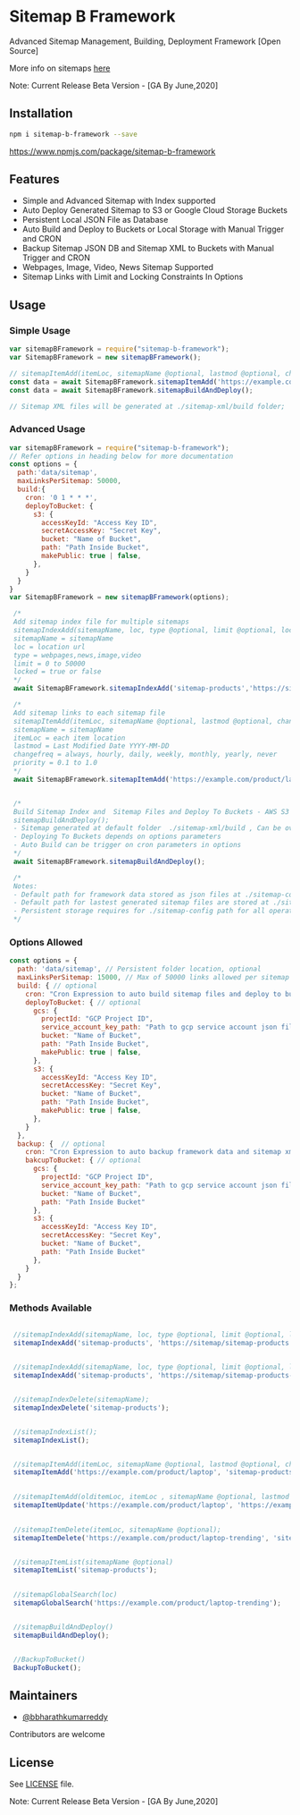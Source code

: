 # Sitemap B Framework
Advanced Sitemap Management, Building, Deployment Framework [Open Source]

More info on sitemaps [here](https://support.google.com/webmasters/answer/156184?hl=en&ref_topic=4581190&visit_id=637249895675378920-943348363&rd=1)

Note: Current Release Beta Version - [GA By June,2020]

## Installation
```sh
npm i sitemap-b-framework --save
```
https://www.npmjs.com/package/sitemap-b-framework

## Features
- Simple and Advanced Sitemap with Index supported
- Auto Deploy Generated Sitemap to S3 or Google Cloud Storage Buckets
- Persistent Local JSON File as Database
- Auto Build and Deploy to Buckets or Local Storage with Manual Trigger and CRON
- Backup Sitemap JSON DB and Sitemap XML to Buckets with Manual Trigger and CRON
- Webpages, Image, Video, News Sitemap Supported
- Sitemap Links with Limit and Locking Constraints In Options

## Usage
### Simple Usage
```js
var sitemapBFramework = require("sitemap-b-framework");
var SitemapBFramework = new sitemapBFramework();

// sitemapItemAdd(itemLoc, sitemapName @optional, lastmod @optional, changefreq @optional, priority @optional);
const data = await SitemapBFramework.sitemapItemAdd('https://example.com/product/laptop');
const data = await SitemapBFramework.sitemapBuildAndDeploy();

// Sitemap XML files will be generated at ./sitemap-xml/build folder;
```
### Advanced Usage
```js
var sitemapBFramework = require("sitemap-b-framework");
// Refer options in heading below for more documentation
const options = {
  path:'data/sitemap',
  maxLinksPerSitemap: 50000,
  build:{ 
    cron: '0 1 * * *',
    deployToBucket: {
      s3: {
        accessKeyId: "Access Key ID",
        secretAccessKey: "Secret Key",
        bucket: "Name of Bucket",
        path: "Path Inside Bucket",
        makePublic: true | false,
      },
    }
  }
}
var SitemapBFramework = new sitemapBFramework(options);

 /*
 Add sitemap index file for multiple sitemaps
 sitemapIndexAdd(sitemapName, loc, type @optional, limit @optional, locked @optional);
 sitemapName = sitemapName
 loc = location url
 type = webpages,news,image,video
 limit = 0 to 50000
 locked = true or false
 */
 await SitemapBFramework.sitemapIndexAdd('sitemap-products','https://sitemap/sitemap-products.xml','webpages',50000,false);

 /*
 Add sitemap links to each sitemap file
 sitemapItemAdd(itemLoc, sitemapName @optional, lastmod @optional, changefreq @optional, priority @optional);
 sitemapName = sitemapName
 itemLoc = each item location
 lastmod = Last Modified Date YYYY-MM-DD
 changefreq = always, hourly, daily, weekly, monthly, yearly, never
 priority = 0.1 to 1.0 
 */
 await SitemapBFramework.sitemapItemAdd('https://example.com/product/laptop','sitemap-products','2020-05-10','monthly',0.5);


 /*
 Build Sitemap Index and  Sitemap Files and Deploy To Buckets - AWS S3 or GCP GCS
 sitemapBuildAndDeploy();
 - Sitemap generated at default folder  ./sitemap-xml/build , Can be overridden in option parameters
 - Deploying To Buckets depends on options parameters
 - Auto Build can be trigger on cron parameters in options
 */
 await SitemapBFramework.sitemapBuildAndDeploy();

 /*
 Notes:
 - Default path for framework data stored as json files at ./sitemap-config
 - Default path for lastest generated sitemap files are stored at ./sitemap-xml/build
 - Persistent storage requires for ./sitemap-config path for all operations
 */
```
### Options Allowed
```js
const options = {
  path: 'data/sitemap', // Persistent folder location, optional
  maxLinksPerSitemap: 15000, // Max of 50000 links allowed per sitemap file, optional
  build: { // optional
    cron: "Cron Expression to auto build sitemap files and deploy to bucket if defined",  // optional
    deployToBucket: { // optional
      gcs: {
        projectId: "GCP Project ID",
        service_account_key_path: "Path to gcp service account json file",
        bucket: "Name of Bucket",
        path: "Path Inside Bucket",
        makePublic: true | false,
      },
      s3: {
        accessKeyId: "Access Key ID",
        secretAccessKey: "Secret Key",
        bucket: "Name of Bucket",
        path: "Path Inside Bucket",
        makePublic: true | false,
      },
    }
  },
  backup: {  // optional
    cron: "Cron Expression to auto backup framework data and sitemap xml files to bucket if defined",  // optional
    bakcupToBucket: { // optional
      gcs: {
        projectId: "GCP Project ID",
        service_account_key_path: "Path to gcp service account json file",
        bucket: "Name of Bucket",
        path: "Path Inside Bucket"
      },
      s3: {
        accessKeyId: "Access Key ID",
        secretAccessKey: "Secret Key",
        bucket: "Name of Bucket",
        path: "Path Inside Bucket"
      },
    }
  }
};
```
### Methods Available
```js

 //sitemapIndexAdd(sitemapName, loc, type @optional, limit @optional, locked @optional);
 sitemapIndexAdd('sitemap-products', 'https://sitemap/sitemap-products.xml', 'webpages', 50000, false);

 
 //sitemapIndexAdd(sitemapName, loc, type @optional, limit @optional, locked @optional);
 sitemapIndexAdd('sitemap-products', 'https://sitemap/sitemap-products-new.xml', 'webpages', 50000, false);


 //sitemapIndexDelete(sitemapName);
 sitemapIndexDelete('sitemap-products');


 //sitemapIndexList();
 sitemapIndexList();


 //sitemapItemAdd(itemLoc, sitemapName @optional, lastmod @optional, changefreq @optional, priority @optional);
 sitemapItemAdd('https://example.com/product/laptop', 'sitemap-products', '2020-05-10', 'monthly', 0.5);

 
 //sitemapItemAdd(olditemLoc, itemLoc , sitemapName @optional, lastmod @optional, changefreq @optional, priority @optional);
 sitemapItemUpdate('https://example.com/product/laptop', 'https://example.com/product/laptop-trending', 'sitemap-products', '2020-05-10', 'daily', 0.9);

 
 //sitemapItemDelete(itemLoc, sitemapName @optional);
 sitemapItemDelete('https://example.com/product/laptop-trending', 'sitemap-products', );


 //sitemapItemList(sitemapName @optional)
 sitemapItemList('sitemap-products');
 

 //sitemapGlobalSearch(loc)
 sitemapGlobalSearch('https://example.com/product/laptop-trending');


 //sitemapBuildAndDeploy()
 sitemapBuildAndDeploy();


 //BackupToBucket()
 BackupToBucket();

```

## Maintainers
- [@bbharathkumarreddy](https://github.com/bbharathkumarreddy/)

Contributors are welcome

## License

See [LICENSE](https://github.com/bbharathkumarreddy/Sitemap-B-Framework/blob/master/LICENSE) file.

Note: Current Release Beta Version - [GA By June,2020]

